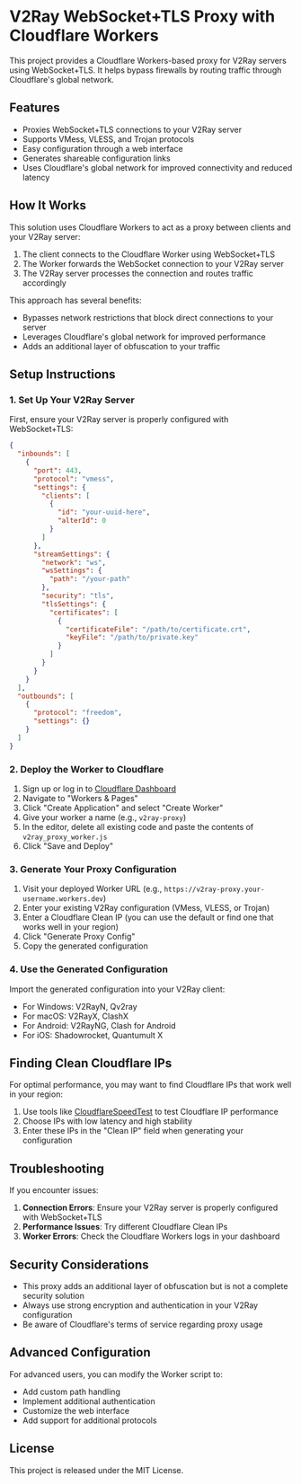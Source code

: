 # V2Ray WebSocket+TLS Proxy with Cloudflare Workers

This project provides a Cloudflare Workers-based proxy for V2Ray servers using WebSocket+TLS. It helps bypass firewalls by routing traffic through Cloudflare's global network.

## Features

- Proxies WebSocket+TLS connections to your V2Ray server
- Supports VMess, VLESS, and Trojan protocols
- Easy configuration through a web interface
- Generates shareable configuration links
- Uses Cloudflare's global network for improved connectivity and reduced latency

## How It Works

This solution uses Cloudflare Workers to act as a proxy between clients and your V2Ray server:

1. The client connects to the Cloudflare Worker using WebSocket+TLS
2. The Worker forwards the WebSocket connection to your V2Ray server
3. The V2Ray server processes the connection and routes traffic accordingly

This approach has several benefits:
- Bypasses network restrictions that block direct connections to your server
- Leverages Cloudflare's global network for improved performance
- Adds an additional layer of obfuscation to your traffic

## Setup Instructions

### 1. Set Up Your V2Ray Server

First, ensure your V2Ray server is properly configured with WebSocket+TLS:

```json
{
  "inbounds": [
    {
      "port": 443,
      "protocol": "vmess",
      "settings": {
        "clients": [
          {
            "id": "your-uuid-here",
            "alterId": 0
          }
        ]
      },
      "streamSettings": {
        "network": "ws",
        "wsSettings": {
          "path": "/your-path"
        },
        "security": "tls",
        "tlsSettings": {
          "certificates": [
            {
              "certificateFile": "/path/to/certificate.crt",
              "keyFile": "/path/to/private.key"
            }
          ]
        }
      }
    }
  ],
  "outbounds": [
    {
      "protocol": "freedom",
      "settings": {}
    }
  ]
}
```

### 2. Deploy the Worker to Cloudflare

1. Sign up or log in to [Cloudflare Dashboard](https://dash.cloudflare.com)
2. Navigate to "Workers & Pages"
3. Click "Create Application" and select "Create Worker"
4. Give your worker a name (e.g., `v2ray-proxy`)
5. In the editor, delete all existing code and paste the contents of `v2ray_proxy_worker.js`
6. Click "Save and Deploy"

### 3. Generate Your Proxy Configuration

1. Visit your deployed Worker URL (e.g., `https://v2ray-proxy.your-username.workers.dev`)
2. Enter your existing V2Ray configuration (VMess, VLESS, or Trojan)
3. Enter a Cloudflare Clean IP (you can use the default or find one that works well in your region)
4. Click "Generate Proxy Config"
5. Copy the generated configuration

### 4. Use the Generated Configuration

Import the generated configuration into your V2Ray client:

- For Windows: V2RayN, Qv2ray
- For macOS: V2RayX, ClashX
- For Android: V2RayNG, Clash for Android
- For iOS: Shadowrocket, Quantumult X

## Finding Clean Cloudflare IPs

For optimal performance, you may want to find Cloudflare IPs that work well in your region:

1. Use tools like [CloudflareSpeedTest](https://github.com/XIU2/CloudflareSpeedTest) to test Cloudflare IP performance
2. Choose IPs with low latency and high stability
3. Enter these IPs in the "Clean IP" field when generating your configuration

## Troubleshooting

If you encounter issues:

1. **Connection Errors**: Ensure your V2Ray server is properly configured with WebSocket+TLS
2. **Performance Issues**: Try different Cloudflare Clean IPs
3. **Worker Errors**: Check the Cloudflare Workers logs in your dashboard

## Security Considerations

- This proxy adds an additional layer of obfuscation but is not a complete security solution
- Always use strong encryption and authentication in your V2Ray configuration
- Be aware of Cloudflare's terms of service regarding proxy usage

## Advanced Configuration

For advanced users, you can modify the Worker script to:

- Add custom path handling
- Implement additional authentication
- Customize the web interface
- Add support for additional protocols

## License

This project is released under the MIT License.